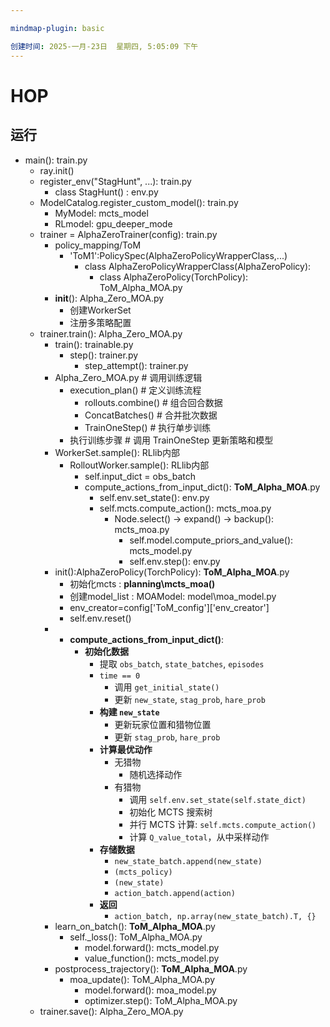 ```yaml
---

mindmap-plugin: basic

创建时间: 2025-一月-23日  星期四, 5:05:09 下午
---
```


# HOP

## 运行
- main(): train.py
    - ray.init()
    - register_env("StagHunt", ...): train.py
        - class StagHunt() : env.py
    - ModelCatalog.register_custom_model(): train.py
        - MyModel: mcts_model
        - RLmodel: gpu_deeper_mode
    - trainer = AlphaZeroTrainer(config): train.py
        - policy_mapping/ToM
            - 'ToM1':PolicySpec(AlphaZeroPolicyWrapperClass,...)
                - class AlphaZeroPolicyWrapperClass(AlphaZeroPolicy):
                    - class AlphaZeroPolicy(TorchPolicy): ToM_Alpha_MOA.py
        - __init__(): Alpha_Zero_MOA.py
            - 创建WorkerSet
            - 注册多策略配置
    - trainer.train(): Alpha_Zero_MOA.py
        - train(): trainable.py
            - step(): trainer.py
                - step_attempt(): trainer.py
        - Alpha_Zero_MOA.py  # 调用训练逻辑
            - execution_plan()  # 定义训练流程
                - rollouts.combine()  # 组合回合数据
                - ConcatBatches()  # 合并批次数据
                - TrainOneStep()  # 执行单步训练
            - 执行训练步骤  # 调用 TrainOneStep 更新策略和模型
        - WorkerSet.sample(): RLlib内部
            - RolloutWorker.sample(): RLlib内部
                - self.input_dict = obs_batch
                - compute_actions_from_input_dict(): **ToM_Alpha_MOA**.py
                    - self.env.set_state(): env.py
                    - self.mcts.compute_action(): mcts_moa.py
                        - Node.select() → expand() → backup(): mcts_moa.py
                            - self.model.compute_priors_and_value(): mcts_model.py
                            - self.env.step(): env.py
        - init():AlphaZeroPolicy(TorchPolicy): **ToM_Alpha_MOA**.py
            - 初始化mcts : **planning\mcts_moa()**
            - 创建model_list : MOAModel: model\moa_model.py
            - env_creator=config['ToM_config']['env_creator']
            - self.env.reset()
        -
            - **compute_actions_from_input_dict()**:
                - **初始化数据**
                    - 提取 `obs_batch`, `state_batches`, `episodes`
                    - `time == 0`
                        - 调用 `get_initial_state()`
                        - 更新 `new_state`, `stag_prob`, `hare_prob`
                    - **构建 `new_state`**
                        - 更新玩家位置和猎物位置
                        - 更新 `stag_prob`, `hare_prob`
                    - **计算最优动作**
                        - 无猎物
                            - 随机选择动作
                        - 有猎物
                            - 调用 `self.env.set_state(self.state_dict)`
                            - 初始化 MCTS 搜索树
                            - 并行 MCTS 计算: `self.mcts.compute_action()`
                            - 计算 `Q_value_total`，从中采样动作
                    - **存储数据**
                        - `new_state_batch.append(new_state)`
                        - `(mcts_policy)`
                        - `(new_state)`
                        - `action_batch.append(action)`
                    - **返回**
                        - `action_batch, np.array(new_state_batch).T, {}`
        - learn_on_batch(): **ToM_Alpha_MOA**.py
            - self._loss(): ToM_Alpha_MOA.py
                - model.forward(): mcts_model.py
                - value_function(): mcts_model.py
        - postprocess_trajectory(): **ToM_Alpha_MOA**.py
            - moa_update(): ToM_Alpha_MOA.py
                - model.forward(): moa_model.py
                - optimizer.step(): ToM_Alpha_MOA.py
    - trainer.save(): Alpha_Zero_MOA.py